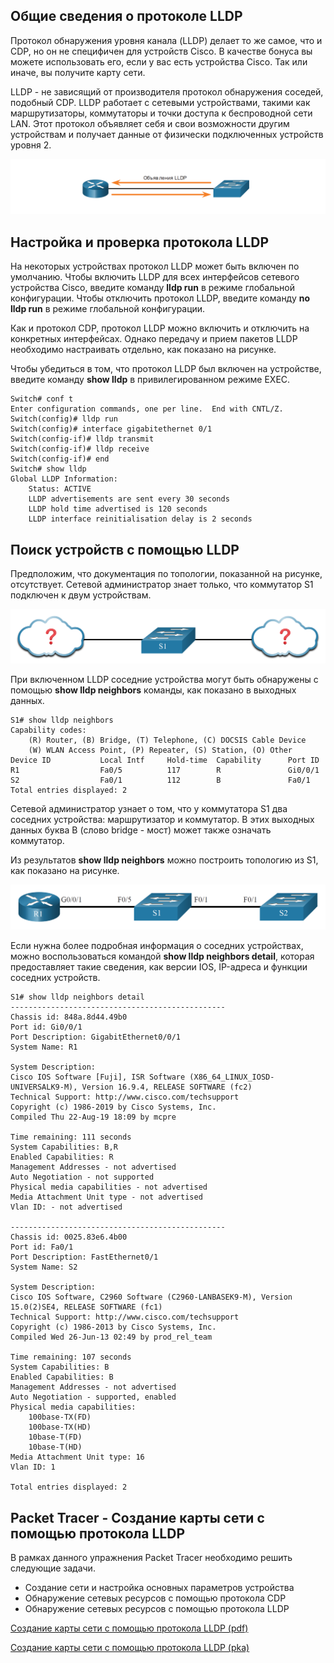 <!-- 10.2.1 -->
## Общие сведения о протоколе LLDP

Протокол обнаружения уровня канала (LLDP) делает то же самое, что и CDP, но он не специфичен для устройств Cisco. В качестве бонуса вы можете использовать его, если у вас есть устройства Cisco. Так или иначе, вы получите карту сети.

LLDP - не зависящий от производителя протокол обнаружения соседей, подобный CDP. LLDP работает с сетевыми устройствами, такими как маршрутизаторы, коммутаторы и точки доступа к беспроводной сети LAN. Этот протокол объявляет себя и свои возможности другим устройствам и получает данные от физически подключенных устройств уровня 2.

![](./assets/10.2.1.png)
<!-- /courses/ensa-dl/ae8eb392-34fd-11eb-ba19-f1886492e0e4/aeb5eaa0-34fd-11eb-ba19-f1886492e0e4/assets/c6ac98f0-1c46-11ea-af56-e368b99e9723.svg -->

<!--
На рисунке показаны объявления протокола LLDP (Link Layer Discovery Protocol), отправляемые между маршрутизатором и коммутатором, подключенным напрямую. Стрелка, помеченная как LLDP, указывает от коммутатора на маршрутизатор, а другая стрелка указывает от маршрутизатора на коммутатор. Стрелки указывают на периодические рекламные объявления LLDP, отправляемые между двумя устройствами.
-->

<!-- 10.2.2 -->
## Настройка и проверка протокола LLDP

На некоторых устройствах протокол LLDP может быть включен по умолчанию. Чтобы включить LLDP для всех интерфейсов сетевого устройства Cisco, введите команду **lldp run** в режиме глобальной конфигурации. Чтобы отключить протокол LLDP, введите команду **no lldp run** в режиме глобальной конфигурации.

Как и протокол CDP, протокол LLDP можно включить и отключить на конкретных интерфейсах. Однако передачу и прием пакетов LLDP необходимо настраивать отдельно, как показано на рисунке.

Чтобы убедиться в том, что протокол LLDP был включен на устройстве, введите команду **show lldp** в привилегированном режиме EXEC.

```
Switch# conf t
Enter configuration commands, one per line.  End with CNTL/Z.
Switch(config)# lldp run
Switch(config)# interface gigabitethernet 0/1
Switch(config-if)# lldp transmit
Switch(config-if)# lldp receive
Switch(config-if)# end
Switch# show lldp
Global LLDP Information:
    Status: ACTIVE
    LLDP advertisements are sent every 30 seconds
    LLDP hold time advertised is 120 seconds
    LLDP interface reinitialisation delay is 2 seconds
```

<!-- 10.2.3 -->
## Поиск устройств с помощью LLDP

Предположим, что документация по топологии, показанной на рисунке, отсутствует. Сетевой администратор знает только, что коммутатор S1 подключен к двум устройствам.

![](./assets/10.2.3-1.png)
<!-- /courses/ensa-dl/ae8eb392-34fd-11eb-ba19-f1886492e0e4/aeb5eaa0-34fd-11eb-ba19-f1886492e0e4/assets/c6ad0e23-1c46-11ea-af56-e368b99e9723.svg -->

<!--
На рисунке показан коммутатор S1, соединенный с двумя облаками, обозначенными вопросительными знаками. Облака подключены к коммутатору по одному с каждой стороны.
-->

При включенном LLDP соседние устройства могут быть обнаружены с помощью **show lldp neighbors** команды, как показано в выходных данных.

```
S1# show lldp neighbors
Capability codes:
    (R) Router, (B) Bridge, (T) Telephone, (C) DOCSIS Cable Device
    (W) WLAN Access Point, (P) Repeater, (S) Station, (O) Other
Device ID           Local Intf     Hold-time  Capability      Port ID
R1                  Fa0/5          117        R               Gi0/0/1
S2                  Fa0/1          112        B               Fa0/1
Total entries displayed: 2
```

Сетевой администратор узнает о том, что у коммутатора S1 два соседних устройства: маршрутизатор и коммутатор. В этих выходных данных буква B (слово bridge - мост) может также означать коммутатор.

Из результатов **show lldp neighbors** можно построить топологию из S1, как показано на рисунке.

![](./assets/10.2.3-2.png)
<!-- /courses/ensa-dl/ae8eb392-34fd-11eb-ba19-f1886492e0e4/aeb5eaa0-34fd-11eb-ba19-f1886492e0e4/assets/c6ad5c40-1c46-11ea-af56-e368b99e9723.svg -->

<!--
На рисунке показан маршрутизатор с меткой R1, подключенный к коммутатору S1. S1 подключен к другому коммутатору с надписью S2.
-->

Если нужна более подробная информация о соседних устройствах, можно воспользоваться командой **show lldp neighbors detail**, которая предоставляет такие сведения, как версии IOS, IP-адреса и функции соседних устройств.

```
S1# show lldp neighbors detail
------------------------------------------------
Chassis id: 848a.8d44.49b0
Port id: Gi0/0/1
Port Description: GigabitEthernet0/0/1
System Name: R1
  
System Description:
Cisco IOS Software [Fuji], ISR Software (X86_64_LINUX_IOSD-UNIVERSALK9-M), Version 16.9.4, RELEASE SOFTWARE (fc2)
Technical Support: http://www.cisco.com/techsupport
Copyright (c) 1986-2019 by Cisco Systems, Inc.
Compiled Thu 22-Aug-19 18:09 by mcpre
  
Time remaining: 111 seconds
System Capabilities: B,R
Enabled Capabilities: R
Management Addresses - not advertised
Auto Negotiation - not supported
Physical media capabilities - not advertised
Media Attachment Unit type - not advertised
Vlan ID: - not advertised
  
------------------------------------------------
Chassis id: 0025.83e6.4b00
Port id: Fa0/1
Port Description: FastEthernet0/1
System Name: S2
  
System Description:
Cisco IOS Software, C2960 Software (C2960-LANBASEK9-M), Version 15.0(2)SE4, RELEASE SOFTWARE (fc1)
Technical Support: http://www.cisco.com/techsupport
Copyright (c) 1986-2013 by Cisco Systems, Inc.
Compiled Wed 26-Jun-13 02:49 by prod_rel_team
  
Time remaining: 107 seconds
System Capabilities: B
Enabled Capabilities: B
Management Addresses - not advertised
Auto Negotiation - supported, enabled
Physical media capabilities:
    100base-TX(FD)
    100base-TX(HD)
    10base-T(FD)
    10base-T(HD)
Media Attachment Unit type: 16
Vlan ID: 1
  
Total entries displayed: 2
```

<!-- 10.2.4 -->
<!-- syntax -->

<!-- 10.2.5 -->
<!-- quiz -->

<!-- 10.2.6 -->
## Packet Tracer - Создание карты сети с помощью протокола LLDP

В рамках данного упражнения Packet Tracer необходимо решить следующие задачи.

* Создание сети и настройка основных параметров устройства
* Обнаружение сетевых ресурсов с помощью протокола CDP
* Обнаружение сетевых ресурсов с помощью протокола LLDP

[Создание карты сети с помощью протокола LLDP (pdf)](./assets/10.2.6-packet-tracer---use-lldp-to-map-a-network_ru-RU.pdf)

[Создание карты сети с помощью протокола LLDP (pka)](./assets/10.2.6--packet-tracer---use-lldp-to-map-a-network.pka)


